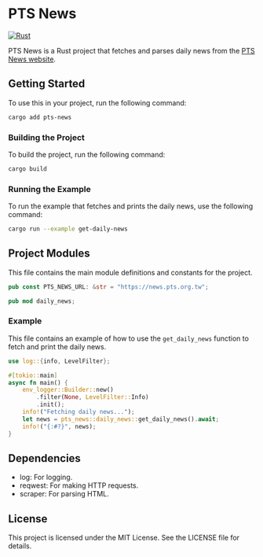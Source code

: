 # PTS News
[![Rust](https://github.com/x807x/pts-news/actions/workflows/rust.yml/badge.svg)](https://github.com/x807x/pts-news/actions/workflows/rust.yml)

PTS News is a Rust project that fetches and parses daily news from the [PTS News website](https://news.pts.org.tw).

## Getting Started

To use this in your project, run the following command:

```sh
cargo add pts-news
```

### Building the Project

To build the project, run the following command:

```sh
cargo build
```

### Running the Example

To run the example that fetches and prints the daily news, use the following command:

```sh
cargo run --example get-daily-news
```

## Project Modules

This file contains the main module definitions and constants for the project.

```rust
pub const PTS_NEWS_URL: &str = "https://news.pts.org.tw";

pub mod daily_news;
```

### Example

This file contains an example of how to use the `get_daily_news` function to fetch and print the daily news.

```rust
use log::{info, LevelFilter};

#[tokio::main]
async fn main() {
    env_logger::Builder::new()
        .filter(None, LevelFilter::Info)
        .init();
    info!("Fetching daily news...");
    let news = pts_news::daily_news::get_daily_news().await;
    info!("{:#?}", news);
}
```

## Dependencies

- log: For logging.
- reqwest: For making HTTP requests.
- scraper: For parsing HTML.

## License

This project is licensed under the MIT License. See the LICENSE file for details.
